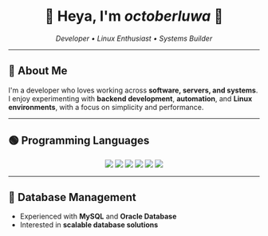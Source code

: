 <h1 align="center">🌿 Heya, I'm <i>octoberluwa</i> 🍃</h1>

<p align="center">
  <em>Developer • Linux Enthusiast • Systems Builder</em>
</p>

---

## 🌱 About Me

I'm a developer who loves working across **software, servers, and systems**.
I enjoy experimenting with **backend development**, **automation**, and **Linux environments**, with a focus on simplicity and performance.

---

## 🟢 Programming Languages

<p align="center">
  <img src="https://img.shields.io/badge/JavaScript-323330?style=for-the-badge&logo=javascript&logoColor=%23F7DF1E" />
  <img src="https://img.shields.io/badge/React-20232A?style=for-the-badge&logo=react&logoColor=%2361DAFB" />
  <img src="https://img.shields.io/badge/Svelte-4A4A55?style=for-the-badge&logo=svelte&logoColor=FF3E00" />
  <img src="https://img.shields.io/badge/Golang-00ADD8?style=for-the-badge&logo=go&logoColor=white" />
  <img src="https://img.shields.io/badge/Python-14354C?style=for-the-badge&logo=python&logoColor=white" />
  <img src="https://img.shields.io/badge/Java-007396?style=for-the-badge&logo=java&logoColor=white" />
</p>

---

## 🧩 Database Management

- Experienced with **MySQL** and **Oracle Database**
- Interested in **scalable database solutions**

